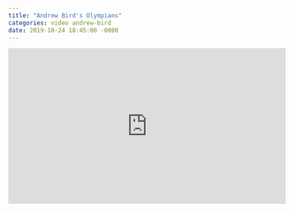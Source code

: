 ```yaml
---
title: "Andrew Bird's Olympians"
categories: video andrew-bird
date: 2019-10-24 18:45:00 -0000
---
```

<div><iframe width="560" height="315" src="https://www.youtube-nocookie.com/embed/fpBK2NdFimc" frameborder="0" allow="accelerometer; autoplay; encrypted-media; gyroscope; picture-in-picture" allowfullscreen></iframe></div>
